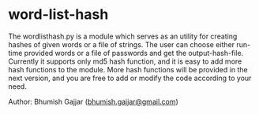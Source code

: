 word-list-hash
==============

The wordlisthash.py is a module which serves as an utility for creating hashes of given words or a file of strings. The user can choose either run-time provided words or a file of passwords and get the output-hash-file.
Currently it supports only md5 hash function, and it is easy to add more hash functions to the module. More hash functions will be provided in the next version, and you are free to add or modify the code according to your need.

Author: Bhumish Gajjar (bhumish.gajjar@gmail.com)
